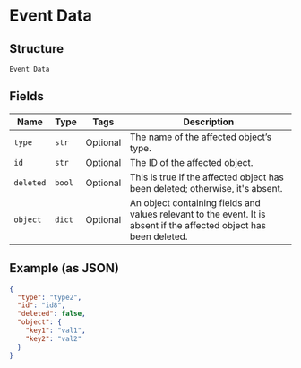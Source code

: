 
# Event Data

## Structure

`Event Data`

## Fields

| Name | Type | Tags | Description |
|  --- | --- | --- | --- |
| `type` | `str` | Optional | The name of the affected object’s type. |
| `id` | `str` | Optional | The ID of the affected object. |
| `deleted` | `bool` | Optional | This is true if the affected object has been deleted; otherwise, it's absent. |
| `object` | `dict` | Optional | An object containing fields and values relevant to the event. It is absent if the affected object has been deleted. |

## Example (as JSON)

```json
{
  "type": "type2",
  "id": "id8",
  "deleted": false,
  "object": {
    "key1": "val1",
    "key2": "val2"
  }
}
```


